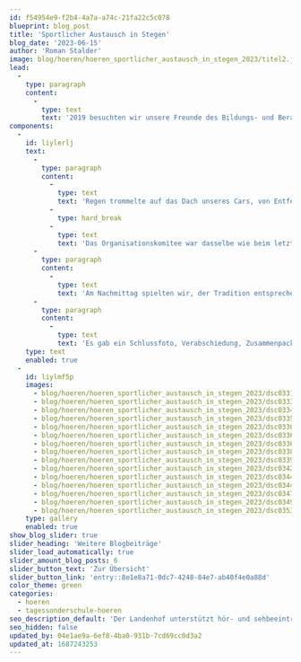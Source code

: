 ```yaml
---
id: f54954e9-f2b4-4a7a-a74c-21fa22c5c078
blueprint: blog_post
title: 'Sportlicher Austausch in Stegen'
blog_date: '2023-06-15'
author: 'Roman Stalder'
image: blog/hoeren/hoeren_sportlicher_austausch_in_stegen_2023/titel2.jpg
lead:
  -
    type: paragraph
    content:
      -
        type: text
        text: '2019 besuchten wir unsere Freunde des Bildungs- und Beratungszentrums BBZ in Stegen (D). 2020 waren sie bei uns und danach ruhten die Bälle, aber wir blieben in Kontakt. Nun war es also wieder so weit. Wir wollten uns erneut treffen für eine Begegnung zweier Schulen, eine Begegnung von Schwerhörigen und Kindern und Jugendlichen aus dem Autismus-Spektrum.'
components:
  -
    id: liylerlj
    text:
      -
        type: paragraph
        content:
          -
            type: text
            text: 'Regen trommelte auf das Dach unseres Cars, von Entfelden bis Stegen. Nach einer kurzen Begrüssung durch Dr. Bischoff, hiessen uns die Organisator:innen willkommen und stellten das Programm vor. Die Kooperationsspiele wurden kurzerhand umgebaut und in den Räumlichkeiten der Schule und des Internats durchgeführt. In den Gruppen wurden Schüler:innen beider Schulen gemischt. Währenddessen hatten wir Gelegenheit zum Austausch mit den Sozialpädagog:innen von Stegen. '
          -
            type: hard_break
          -
            type: text
            text: 'Das Organisationskomitee war dasselbe wie beim letzten Austausch. Es war interessant zu erfahren, dass sich die Veränderungen und Herausforderungen unserer beider Institutionen gleichen (Verkleinerung, insbesondere des Internats, Zielgruppenerweiterung um das Autismus-Spektrum, Unterbringung von gehörlosen ukrainischen Schutzsuchenden und Umnutzung von Wohngruppen). Da im Stegen-Team keine Lehrpersonen vertreten waren, war der Unterricht nicht Thema.'
      -
        type: paragraph
        content:
          -
            type: text
            text: 'Am Nachmittag spielten wir, der Tradition entsprechend, Basketball und Fussball. Bereits am Morgen zeichnete sich ab, dass wir körperlich und wohl auch technisch im Fussball stark überlegen sein würden. In Stegen waren diesmal zum Teil noch deutlich jüngere Schüler:innen in den Aufstellungen. Kurzerhand mischten wir die Teams und spielten recht ausgeglichene Spiele gegen- oder eben miteinander. Im Basketball vermuteten wir die Mannschaften etwa auf Augenhöhe, weshalb wir sie getrennt beliessen. Während unser Basketballteam den ersten Match deutlich mit 17:4 gewann, konnten sich die Stegener in der Folge anpassen und entschieden die zweiten 15 Minuten mit 8:4 für sich. Sie konnten ihre technischen und taktischen Vorteile ausspielen.'
      -
        type: paragraph
        content:
          -
            type: text
            text: 'Es gab ein Schlussfoto, Verabschiedung, Zusammenpacken und schon traten wir die Rückreise wieder an. Die Voraussetzungen waren gut, damit sich Schüler:innen beider Schulen begegnen konnten. Die Kontaktaufnahme gelang nicht allen gleich gut, aber wer wollte, hatte die Gelegenheit dazu.'
    type: text
    enabled: true
  -
    id: liylmf5p
    images:
      - blog/hoeren/hoeren_sportlicher_austausch_in_stegen_2023/dsc03311.JPG
      - blog/hoeren/hoeren_sportlicher_austausch_in_stegen_2023/dsc03330.JPG
      - blog/hoeren/hoeren_sportlicher_austausch_in_stegen_2023/dsc03341.JPG
      - blog/hoeren/hoeren_sportlicher_austausch_in_stegen_2023/dsc03357.JPG
      - blog/hoeren/hoeren_sportlicher_austausch_in_stegen_2023/dsc03362.JPG
      - blog/hoeren/hoeren_sportlicher_austausch_in_stegen_2023/dsc03366.JPG
      - blog/hoeren/hoeren_sportlicher_austausch_in_stegen_2023/dsc03368.JPG
      - blog/hoeren/hoeren_sportlicher_austausch_in_stegen_2023/dsc03387.JPG
      - blog/hoeren/hoeren_sportlicher_austausch_in_stegen_2023/dsc03394.JPG
      - blog/hoeren/hoeren_sportlicher_austausch_in_stegen_2023/dsc03423.JPG
      - blog/hoeren/hoeren_sportlicher_austausch_in_stegen_2023/dsc03441.JPG
      - blog/hoeren/hoeren_sportlicher_austausch_in_stegen_2023/dsc03449.JPG
      - blog/hoeren/hoeren_sportlicher_austausch_in_stegen_2023/dsc03474.JPG
      - blog/hoeren/hoeren_sportlicher_austausch_in_stegen_2023/dsc03490.JPG
      - blog/hoeren/hoeren_sportlicher_austausch_in_stegen_2023/dsc03535.JPG
    type: gallery
    enabled: true
show_blog_slider: true
slider_heading: 'Weitere Blogbeiträge'
slider_load_automatically: true
slider_amount_blog_posts: 6
slider_button_text: 'Zur Übersicht'
slider_button_link: 'entry::8e1e8a71-0dc7-4248-84e7-ab40f4e0a88d'
color_theme: green
categories:
  - hoeren
  - tagessonderschule-hoeren
seo_description_default: 'Der Landenhof unterstützt hör- und sehbeeinträchtigte Kinder & Jugendliche in ihrem selbstbestimmten Leben durch Förderung ihrer Fähigkeiten & Entwicklung'
seo_hidden: false
updated_by: 04e1ae9a-6ef8-4ba0-931b-7cd69cc0d3a2
updated_at: 1687243253
---
```

